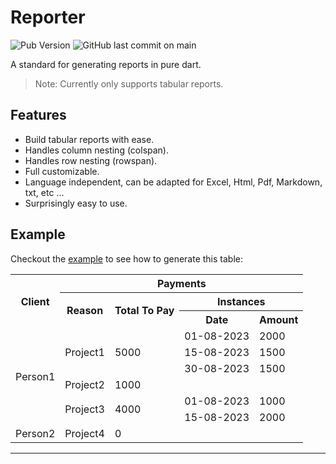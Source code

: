 # Reporter
![Pub Version](https://img.shields.io/pub/v/reporter)
![GitHub last commit on main](https://img.shields.io/github/last-commit/Bdaya-Dev/reporter/main)

A standard for generating reports in pure dart.
> Note: Currently only supports tabular reports.

## Features

* Build tabular reports with ease.
* Handles column nesting (colspan).
* Handles row nesting (rowspan).
* Full customizable.
* Language independent, can be adapted for Excel, Html, Pdf, Markdown, txt, etc ...
* Surprisingly easy to use.

## Example

Checkout the [example](example/reporter_example.dart) to see how to generate this table:

<table>
    <tr>
        <th rowspan="3">Client</th>
        <th colspan="4">Payments</th>
    </tr>
    <tr>
        <th rowspan='2'>Reason</th>
        <th rowspan='2'>Total To Pay</th>
        <th colspan='2'>Instances</th>
    </tr>
    <tr>
        <th>Date</th>
        <th>Amount</th>
    </tr>
    <tr>
        <td rowspan="6">Person1</td>
        <td rowspan="3">Project1</td>
        <td rowspan="3">5000</td>
        <td>01-08-2023</td>
        <td>2000</td>
    </tr>
    <tr>
        <td>15-08-2023</td>
        <td>1500</td>
    </tr>
    <tr>
        <td>30-08-2023</td>
        <td>1500</td>
    </tr>
    <tr>
        <td>Project2</td>
        <td>1000</td>
        <td></td>
        <td></td>
    </tr>
    <tr>
        <td rowspan="2">Project3</td>
        <td rowspan="2">4000</td>
        <td>01-08-2023</td>
        <td>1000</td>
    </tr>
    <tr>
        <td>15-08-2023</td>
        <td>2000</td>
    </tr>
    <tr>
        <td rowspan="1">Person2</td>
        <td rowspan="1">Project4</td>
        <td rowspan="1">0</td>
    </tr>
</table>

---